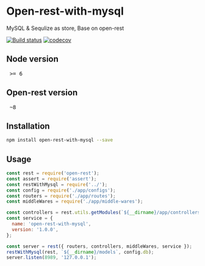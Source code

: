 # Open-rest-with-mysql

MySQL & Sequlize as store, Base on open-rest

[![Build status](https://api.travis-ci.org/open-node/open-rest-with-mysql.svg?branch=master)](https://travis-ci.org/open-node/open-rest-with-mysql)
[![codecov](https://codecov.io/gh/open-node/open-rest-with-mysql/branch/master/graph/badge.svg)](https://codecov.io/gh/open-node/open-rest-with-mysql)

## Node version
<pre> >= 6 </pre>

## Open-rest version
<pre> ~8</pre>


## Installation
```bash
npm install open-rest-with-mysql --save
```

## Usage
```js
const rest = require('open-rest');
const assert = require('assert');
const restWithMysql = require('../');
const config = require('./app/configs');
const routers = require('./app/routes');
const middleWares = require('./app/middle-wares');

const controllers = rest.utils.getModules(`${__dirname}/app/controllers`, 'js');
const service = {
  name: 'open-rest-with-mysql',
  version: '1.0.0',
};

const server = rest({ routers, controllers, middleWares, service });
restWithMysql(rest, `${__dirname}/models`, config.db);
server.listen(8989, '127.0.0.1');
```

